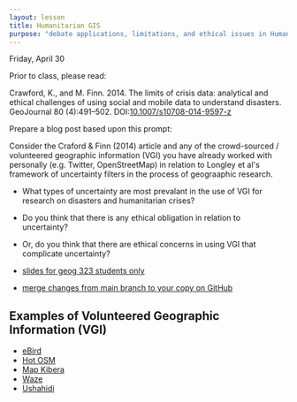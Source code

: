 ```yaml
---
layout: lesson
title: Humanitarian GIS
purpose: "debate applications, limitations, and ethical issues in Humanitarian GIS"
---
```


Friday, April 30

Prior to class, please read:

Crawford, K., and M. Finn. 2014. The limits of crisis data: analytical and ethical challenges of using social and mobile data to understand disasters. GeoJournal 80 (4):491–502. DOI:[10.1007/s10708-014-9597-z](https://10.1007/s10708-014-9597-z)

Prepare a blog post based upon this prompt: 

Consider the Craford & Finn (2014) article and any of the crowd-sourced / volunteered geographic information (VGI) you have already worked with personally (e.g. Twitter, OpenStreetMap) in relation to Longley et al's framework of uncertainty filters in the process of geograaphic research.

- What types of uncertainty are most prevalant in the use of VGI for research on disasters and humanitarian crises?
- Do you think that there is any ethical obligation in relation to uncertainty?
- Or, do you think that there are ethical concerns in using VGI that complicate uncertainty?

- [slides for geog 323 students only](https://github.com/GIS4DEV/literature/blob/master/twitter.pdf)
- [merge changes from main branch to your copy on GitHub](https://midd.hosted.panopto.com/Panopto/Pages/Viewer.aspx?id=584ec2bf-b7af-4aab-aa25-acef0043a9db)


## Examples of Volunteered Geographic Information (VGI)

- [eBird](https://ebird.org/hotspots)
- [Hot OSM](https://www.hotosm.org/)
- [Map Kibera](https://mapkibera.org/)
- [Waze](https://www.waze.com/)
- [Ushahidi](https://www.ushahidi.com/)